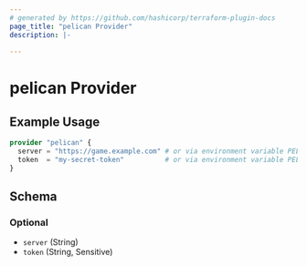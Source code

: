 ```yaml
---
# generated by https://github.com/hashicorp/terraform-plugin-docs
page_title: "pelican Provider"
description: |-
  
---
```


# pelican Provider



## Example Usage

```terraform
provider "pelican" {
  server = "https://game.example.com" # or via environment variable PELICAN_SERVER
  token  = "my-secret-token"          # or via environment variable PELICAN_TOKEN
}
```

<!-- schema generated by tfplugindocs -->
## Schema

### Optional

- `server` (String)
- `token` (String, Sensitive)

